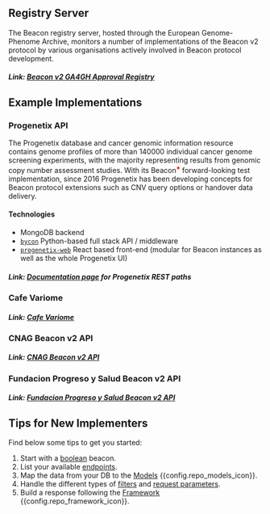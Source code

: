 ## Registry Server

The Beacon registry server, hosted through the European Genome-Phenome Archive, monitors
a number of implementations of the Beacon v2 protocol by various organisations actively involved
in Beacon protocol development.

##### Link: [Beacon v2 GA4GH Approval Registry](https://ga4gh-approval-service-registry-demo.ega-archive.org)

## Example Implementations

### Progenetix API

The Progenetix database and cancer genomic information resource contains genome profiles
of more than 140000 individual cancer genome screening experiments, with the majority
representing results from genomic copy number assessment studies. With its
Beacon<span style="color: red; font-weight: 800;"><sup>+</sup></span> forward-looking test
implementation, since 2016 Progenetix has been developing concepts for Beacon protocol extensions
such as CNV query options or handover data delivery.

#### Technologies

* MongoDB backend
* [`bycon`](https://github.com/progenetix/bycon/) Python-based full stack API / middleware
* [`progenetix-web`](https://github.com/progenetix/progenetix-web/) React based front-end (modular for Beacon instances as well as the whole Progenetix UI)

##### Link: [Documentation page]([implementations/org.progenetix.md](https://docs.progenetix.org/beaconplus/#beacon-v2-path-examples-in-progenetix)) for Progenetix REST paths

### Cafe Variome

##### Link: [Cafe Variome](https://beaconv2.cafevariome.org/form)

### CNAG Beacon v2 API

##### Link: [CNAG Beacon v2 API](https://playground.rd-connect.eu/beacon2/api)

### Fundacion Progreso y Salud Beacon v2 API

##### Link: [Fundacion Progreso y Salud Beacon v2 API](https://csvs-beacon.clinbioinfosspa.es/csvs/ga4ghbeacon/v2/api/)

## Tips for New Implementers

Find below some tips to get you started:

1. Start with a [boolean](beacon-flavours.md) beacon.
2. List your available [endpoints](framework.md).
3. Map the data from your DB to the [Models](models.md) {{config.repo_models_icon}}.
4. Handle the different types of [filters](filters.md) and [request parameters](framework.md).
5. Build a response following the [Framework](framework.md) {{config.repo_framework_icon}}.
